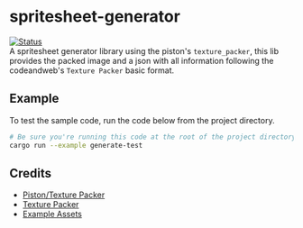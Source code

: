 # spritesheet-generator
[![Status][badge-status]][badge-status]  
A spritesheet generator library using the piston's `texture_packer`,
this lib provides the packed image and a json with all information following
the codeandweb's `Texture Packer` basic format.

## Example
To test the sample code, run the code below from the project directory.
```bash
# Be sure you're running this code at the root of the project directory!
cargo run --example generate-test
```

## Credits
- [Piston/Texture Packer](https://github.com/PistonDevelopers/texture_packer)
- [Texture Packer](https://www.codeandweb.com/texturepacker)
- [Example Assets](https://opengameart.org/content/5-more-rpgfantasy-weapons)

[badge-status]: https://img.shields.io/badge/status-done-green.svg
